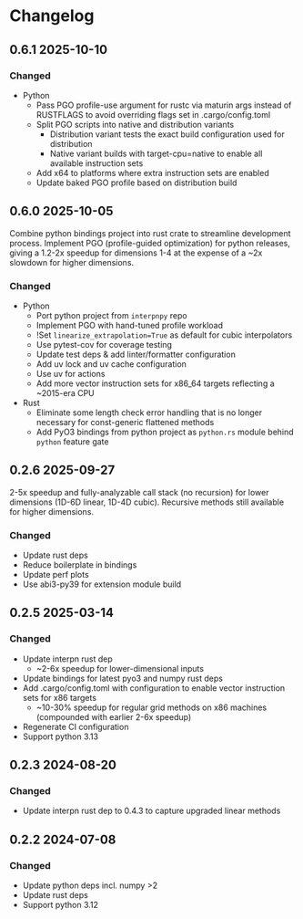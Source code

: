 # Changelog

## 0.6.1 2025-10-10

### Changed

* Python
  * Pass PGO profile-use argument for rustc via maturin args instead of RUSTFLAGS to avoid overriding flags set in .cargo/config.toml
  * Split PGO scripts into native and distribution variants
    * Distribution variant tests the exact build configuration used for distribution
    * Native variant builds with target-cpu=native to enable all available instruction sets
  * Add x64 to platforms where extra instruction sets are enabled
  * Update baked PGO profile based on distribution build

## 0.6.0 2025-10-05

Combine python bindings project into rust crate to streamline development process.
Implement PGO (profile-guided optimization) for python releases, giving a 1.2-2x speedup for
dimensions 1-4 at the expense of a ~2x slowdown for higher dimensions.

### Changed

* Python
  * Port python project from `interpnpy` repo
  * Implement PGO with hand-tuned profile workload
  * !Set `linearize_extrapolation=True` as default for cubic interpolators
  * Use pytest-cov for coverage testing
  * Update test deps & add linter/formatter configuration
  * Add uv lock and uv cache configuration
  * Use uv for actions
  * Add more vector instruction sets for x86_64 targets reflecting a ~2015-era CPU
* Rust
  * Eliminate some length check error handling that is no longer necessary for const-generic flattened methods
  * Add PyO3 bindings from python project as `python.rs` module behind `python` feature gate

## 0.2.6 2025-09-27

2-5x speedup and fully-analyzable call stack (no recursion) for lower dimensions
(1D-6D linear, 1D-4D cubic). Recursive methods still available for higher dimensions.

### Changed

* Update rust deps
* Reduce boilerplate in bindings
* Update perf plots
* Use abi3-py39 for extension module build

## 0.2.5 2025-03-14

### Changed

* Update interpn rust dep
  * ~2-6x speedup for lower-dimensional inputs
* Update bindings for latest pyo3 and numpy rust deps
* Add .cargo/config.toml with configuration to enable vector instruction sets for x86 targets
  * ~10-30% speedup for regular grid methods on x86 machines (compounded with earlier 2-6x speedup)
* Regenerate CI configuration
* Support python 3.13

## 0.2.3 2024-08-20

### Changed

* Update interpn rust dep to 0.4.3 to capture upgraded linear methods

## 0.2.2 2024-07-08

### Changed

* Update python deps incl. numpy >2
* Update rust deps
* Support python 3.12
